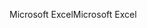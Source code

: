 <span data-ttu-id="c41b7-101">Microsoft Excel</span><span class="sxs-lookup"><span data-stu-id="c41b7-101">Microsoft Excel</span></span>